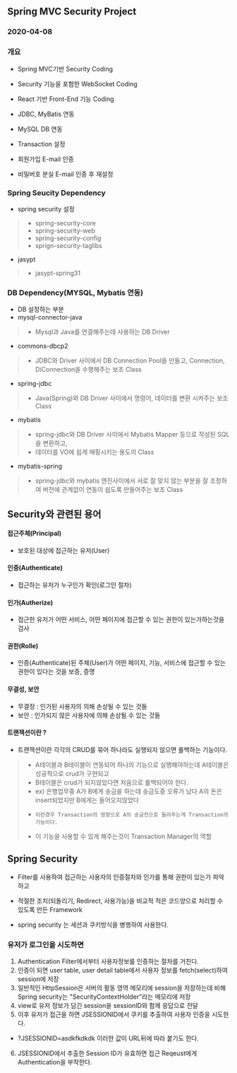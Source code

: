 ## Spring MVC Security Project
### 2020-04-08

### 개요
* Spring MVC기반 Security Coding
* Security 기능을 포함한 WebSocket Coding
* React 기반 Front-End 기능 Coding

* JDBC, MyBatis 연동
* MySQL DB 연동
* Transaction 설정

* 회원가입 E-mail 인증
* 비밀버호 분실 E-mail 인증 후 재설정

### Spring Seucity Dependency
* spring security 설정
 > - spring-security-core
 > - spring-security-web
 > - spring-security-config
 > - sprign-security-taglibs
 
* jasypt
 > - jasypt-spring31
 
### DB Dependency(MYSQL, Mybatis 연동)
 * DB 설정하는 부분
 * mysql-connector-java 
  > - Mysql과 Java를 연결해주는데 사용하는 DB Driver
  
 * commons-dbcp2
  > - JDBC와 Driver 사이에서 DB Connection Pool을 만들고, Connection, DiConnection을 수행해주는 보조 Class
  
 * spring-jdbc
  > - Java(Spring)와 DB Driver 사이에서 명령어, 데이터를 변환 시켜주는 보조 Class
  
 * mybatis
  > - spring-jdbc와 DB Driver 사이에서 Mybatis Mapper 등으로 작성된 SQL을 변환하고,
  > - 데이터를 VO에 쉽게 매핑시키는 용도의 Class
  
 * mybatis-spring 
  > - spring-jdbc와 mybatis 엔진사이에서 서로 잘 맞지 않는 부분을 잘 조정하여 버전에 관계없이 연동이 쉽도록 만들어주는 보조 Class
  
## Security와 관련된 용어
#### 접근주체(Principal)
* 보호된 대상에 접근하는 유저(User)

#### 인증(Authenticate)
* 접근하는 유저가 누구인가 확인(로그인 절차)

#### 인가(Autherize)
* 접근한 유저가 어떤 서비스, 어떤 페이지에 접근할 수 있는 권한이 있는가하는것을 검사

#### 권한(Rolle)
* 인증(Authenticate)된 주체(User)가 어떤 페이지, 기능, 서비스에 접근할 수 있는 권한이 있다는 것을 보증, 증명

#### 무결성, 보안
* 무결정 : 인가된 사용자의 의해 손상될 수 있는 것들
* 보안 : 인가되지 않은 사용자에 의해 손상될 수 있는 것들

#### 트랜잭션이란 ?
* 트랜잭션이란 각각의 CRUD를 묶어 하나라도 실행되지 않으면 롤백하는 기능이다.
 > - A테이블과 B테이블이 연동되어 하나의 기능으로 실행해야하는데 A테이블은 성공적으로 crud가 구현되고
 > - B테이블은 crud가 되지않았다면 처음으로 롤백되어야 한다.
 > - ex) 은행업무중 A가 B에게 송금을 하는데 송금도중 오류가 났다 A의 돈은 insert되었지만 B에게는 들어오지않았다
 > - 	 이런경우 Transaction의 영향으로 A의 송금전으로 돌려주는게 Transaction의 기능이다.
 > - 이 기능을 사용할 수 있게 해주는것이 Transaction Manager의 역할

## Spring Security
* Filter를 사용하여 접근하는 사용자의 인증절차와 인가를 통해 권한이 있는가 파악하고
* 적절한 조치(되돌리기, Redirect, 사용가능)을 비교적 적은 코드양으로 처리할 수 있도록 만든 Framework

* spring security 는 세션과 쿠키방식을 병행하여 사용한다.

### 유저가 로그인을 시도하면
1. Authentication Filter에서부터 사용자정보를 인증하는 절차를 거친다.
2. 인증이 되면 user table, user detail table에서 사용자 정보를  fetch(select)하여 session에 저장
3. 일반적인 HttpSession은 서버의 활동 영역 메모리에 session을 저장하는데 비해 
	Spring security는 "SecurityContextHolder"라는 메모리에 저장
4. view로 유저 정보가 담긴 session을 sessionID와 함께 응답으로 전달
5. 이후 유저가 접근을 하면 JSESSIONID에서 쿠키를 추출하여 사용자 인증을 시도한다.
* ?JSESSIONID=asdkfkdkdk 이러한 값이 URL뒤에 따라 붙기도 한다.
6. JSESSIONID에서 추출한 Session ID가 유효하면 접근 Reqeust에게 Authentication을 부착한다.
